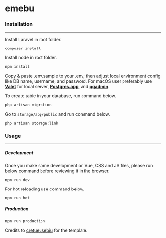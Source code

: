 # emebu
 
### Installation
---

Install Laravel in root folder.
```
composer install
```

Install node in root folder.
```
npm install
```

Copy & paste .env.sample to your .env; then adjust local environment config like DB name, username, and password.
For macOS user preferably use [**Valet**](https://laravel.com/docs/5.8/valet) for local server, [**Postgres.app**](https://postgresapp.com/downloads.html), and [**pgadmin**](https://www.pgadmin.org/download/pgadmin-4-macos/).

To create table in your database, run command below.
```
php artisan migration
```

Go to `storage/app/public` and run command below.
```
php artisan storage:link
```

### Usage
---
##### Development
Once you make some development on Vue, CSS and JS files, please run below command before reviewing it in the browser.
```
npm run dev
```

For hot reloading use command below.
```
npm run hot
```

##### Production
```
npm run production
```

Credits to [cretueusebiu](https://github.com/cretueusebiu) for the template.
